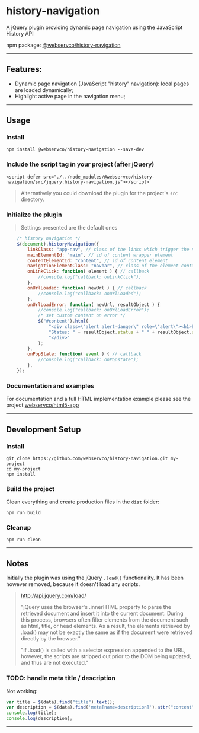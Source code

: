 # history-navigation

A jQuery plugin providing dynamic page navigation using the JavaScript History API

npm package: [@webservco/history-navigation](https://www.npmjs.com/package/@webservco/history-navigation)

---

## Features:
- Dynamic page navigation (JavaScript "history" navigation): local pages are loaded dynamically;
- Highlight active page in the navigation menu;

---

## Usage

### Install
```
npm install @webservco/history-navigation --save-dev
```

### Include the script tag in your project (after jQuery)
```
<script defer src="./../node_modules/@webservco/history-navigation/src/jquery.history-navigation.js"></script>
```

> Alternatively you could download the plugin for the project's `src` directory.

### Initialize the plugin

> Settings presented are the default ones

```JavaScript
    /* history navigation */
    $(document).historyNavigation({
        linkClass: "app-nav", // class of the links which trigger the navigation
        mainElementId: "main", // id of content wrapper element
        contentElementId: "content", // id of content element
        navigationElementClass: "navbar", // class of the element containing the navigation links
        onLinkClick: function( element ) { // callback
            //console.log("callback: onLinkClick");
        },
        onUrlLoaded: function( newUrl ) { // callback
            //console.log("callback: onUrlLoaded");
        },
        onUrlLoadError: function( newUrl, resultObject ) {
            //console.log("callback: onUrlLoadError");
            /* set custom content on error */
            $("#content").html(
                "<div class=\"alert alert-danger\" role=\"alert\"><h1>Error loading page</h1>" +
                "Status: " + resultObject.status + " " + resultObject.statusText +
                "</div>"
            );
        },
        onPopState: function( event ) { // callback
            //console.log("callback: onPopstate");
        },
    });
```

### Documentation and examples
For documentation and a full HTML implementation example please see the project [webservco/html5-app](https://github.com/webservco/html5-app)

---

## Development Setup

### Install
```
git clone https://github.com/webservco/history-navigation.git my-project
cd my-project
npm install
```

### Build the project
Clean everything and create production files in the `dist` folder:
```
npm run build
```

### Cleanup
```
npm run clean
```

---

## Notes

Initially the plugin was using the jQuery `.load()` functionality.
It has been however removed, because it doesn't load any scripts.
> http://api.jquery.com/load/
>
> "jQuery uses the browser's .innerHTML property to parse the retrieved document and insert it into the current document. During this process, browsers often filter elements from the document such as html, title, or head elements. As a result, the elements retrieved by .load() may not be exactly the same as if the document were retrieved directly by the browser."
>
> "If .load() is called with a selector expression appended to the URL, however, the scripts are stripped out prior to the DOM being updated, and thus are not executed."

### TODO: handle meta title / description

Not working:

```javascript
var title = $(data).find("title").text();
var description = $(data).find('meta[name=description]').attr("content");
console.log(title);
console.log(description);
```

---
